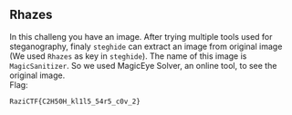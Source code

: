 ## Rhazes

In this challeng you have an image. After trying multiple tools used for steganography, finaly `steghide` can extract an image from original image (We used `Rhazes` as key in `steghide`). The name of this image is `MagicSanitizer`. So we used MagicEye Solver, an online tool, to see the original image.  
Flag:  
```
RaziCTF{C2H50H_kl1l5_54r5_c0v_2}
```
